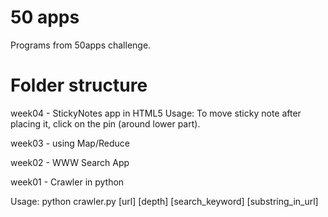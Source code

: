 50 apps
======

Programs from 50apps challenge.

Folder structure
====

week04 - StickyNotes app in HTML5
Usage:
To move sticky note after placing it, click on the pin (around lower part).

week03 - using Map/Reduce

week02 - WWW Search App

week01 - Crawler in python

Usage:
python crawler.py [url] [depth] [search_keyword] [substring_in_url]
